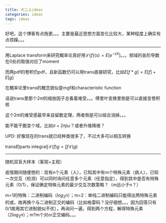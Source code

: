 ```yaml
---
title: 大二上ideas
categories: ideas
tags: ideas
---
```


好吧，这个博客有点拖更。。。主要是最近思想方面变化比较大，某种程度上确实有点烦躁。。。

---

用Laplace transform来研究概率论真好用$\mathcal{L}\{f\}(s)=E[e^{-sX}]$。。。频域的各阶导数在0处的取值对应了moment

而两pdf的卷积仍pdf，且新函数仍可以用trans直接研究，比如$E[f*g]=E[f]+E[g]$

在概率论里trans的概念貌似是mgf和characteristic function

话说trans里那个$2\pi i$的缩放因子总看着难受。。。傅里叶变换里倒是可以直接变卷积核

这个$2\pi i$的难受感最早来自留数定理，两者倒是可以结合消掉。。。

能不能干脆变个域，比如$\sigma+2\pi j\omega$？或者升维降维？

UPD: 好像现在的trans就已经种类很多了，不过大多可以相互转换

trans的parts integral$\int\mathcal{L}(f)g=\int f\mathcal{L}(g)$

---

随机双盲大样本（客观+主观）

疫情期间随便想的：现有n个元素（人），已知其中有m个特殊元素（病人），已知一次交互（检测）可以同时询问任意多个元素（任意指定），得到其中是否有特殊元素（0/1），保证确定特殊元素的最少交互次数策略？（m远小于n？）

m=1的特殊：二进制编码（$log_2n$）；m=2：单纯二进制编码只能得出两特殊元素的或，故再换个与二进制正交的编码（比如格雷码？没仔细想。。。因为回答只有0/1故用其它进制貌似不优），再询问一遍，得到两个方程，解得特殊元素（$2log_2n$）；m?m个对or正交编码。。。

